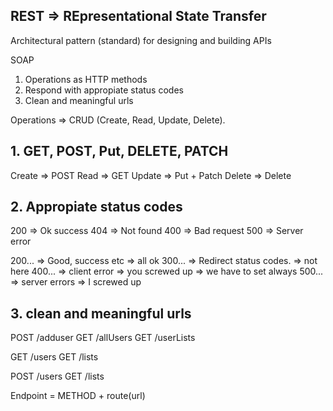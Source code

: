 ## REST => REpresentational State Transfer

Architectural pattern (standard) for designing and building APIs

SOAP

1. Operations as HTTP methods
2. Respond with appropiate status codes
3. Clean and meaningful urls

Operations => CRUD (Create, Read, Update, Delete).

## 1. GET, POST, Put, DELETE, PATCH

Create => POST
Read => GET
Update => Put + Patch
Delete => Delete

## 2. Appropiate status codes

200 => Ok success
404 => Not found
400 => Bad request
500 => Server error

200... => Good, success etc => all ok
300... => Redirect status codes. => not here
400... => client error => you screwed up => we have to set always
500... => server errors => I screwed up

## 3. clean and meaningful urls

POST /adduser
GET /allUsers
GET /userLists

GET /users
GET /lists

POST /users
GET /lists

Endpoint = METHOD + route(url)
